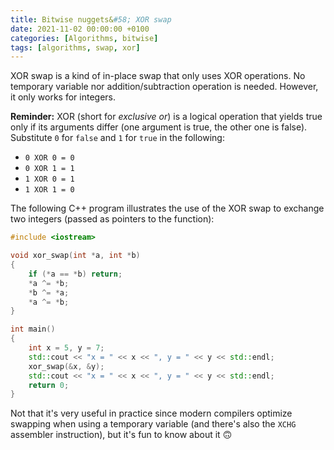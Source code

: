 ```yaml
---
title: Bitwise nuggets&#58; XOR swap
date: 2021-11-02 00:00:00 +0100
categories: [Algorithms, bitwise]
tags: [algorithms, swap, xor]
---
```


XOR swap is a kind of in-place swap that only uses XOR operations. No temporary variable nor addition/subtraction operation is needed. However, it only works for integers.

**Reminder:** XOR (short for _exclusive or_) is a logical operation that yields true only if its arguments differ (one argument is true, the other one is false). Substitute `0` for `false` and `1` for `true` in the following:

* `0 XOR 0 = 0`
* `0 XOR 1 = 1`
* `1 XOR 0 = 1`
* `1 XOR 1 = 0`

The following C++ program illustrates the use of the XOR swap to exchange two integers (passed as pointers to the function):

```c++
#include <iostream>

void xor_swap(int *a, int *b)
{
    if (*a == *b) return;
    *a ^= *b;
    *b ^= *a;
    *a ^= *b;
}

int main()
{
    int x = 5, y = 7;
    std::cout << "x = " << x << ", y = " << y << std::endl;
    xor_swap(&x, &y);
    std::cout << "x = " << x << ", y = " << y << std::endl;
    return 0;
}
```

Not that it's very useful in practice since modern compilers optimize swapping when using a temporary variable (and there's also the `XCHG` assembler instruction), but it's fun to know about it :upside_down_face: